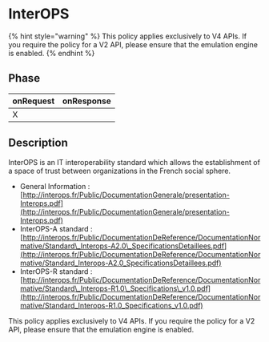 # InterOPS

{% hint style="warning" %}
This policy applies exclusively to V4 APIs. If you require the policy for a V2 API, please ensure that the emulation engine is enabled.
{% endhint %}

## Phase <a href="#user-content-phase" id="user-content-phase"></a>

| onRequest | onResponse |
| --------- | ---------- |
| X         |            |

## Description <a href="#user-content-description" id="user-content-description"></a>

InterOPS is an IT interoperability standard which allows the establishment of a space of trust between organizations in the French social sphere.

* General Information : [http://interops.fr/Public/DocumentationGenerale/presentation-Interops.pdf](http://interops.fr/Public/DocumentationGenerale/presentation-Interops.pdf)
* InterOPS-A standard : [http://interops.fr/Public/DocumentationDeReference/DocumentationNormative/Standard\_Interops-A2.0\_SpecificationsDetaillees.pdf](http://interops.fr/Public/DocumentationDeReference/DocumentationNormative/Standard_Interops-A2.0_SpecificationsDetaillees.pdf)
* InterOPS-R standard : [http://interops.fr/Public/DocumentationDeReference/DocumentationNormative/Standard\_Interops-R1.0\_Specifications\_v1.0.pdf](http://interops.fr/Public/DocumentationDeReference/DocumentationNormative/Standard_Interops-R1.0_Specifications_v1.0.pdf)

This policy applies exclusively to V4 APIs. If you require the policy for a V2 API, please ensure that the emulation engine is enabled.
